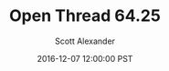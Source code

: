 ---
layout: podcast
title: "Open Thread 64.25"
author: Scott Alexander
description: https://slatestarcodex.com/2016/12/07/open-thread-64-25/
date: 2016-12-07 12:00:00 PST
length: 122021
duration: 30
guid: open-thread-64-25
---